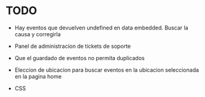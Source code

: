 # TODO

+ Hay eventos que devuelven undefined en data embedded. Buscar la causa y corregirla
+ Panel de administracion de tickets de soporte
+ Que el guardado de eventos no permita duplicados
+ Eleccion de ubicacion para buscar eventos en la ubicacion seleccionada en la pagina home

+ CSS